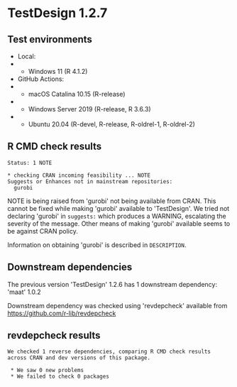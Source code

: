 # TestDesign 1.2.7

## Test environments

* Local:
* * Windows 11 (R 4.1.2)
* GitHub Actions:
* * macOS Catalina 10.15 (R-release)
* * Windows Server 2019 (R-release, R 3.6.3)
* * Ubuntu 20.04 (R-devel, R-release, R-oldrel-1, R-oldrel-2)

## R CMD check results

```
Status: 1 NOTE

* checking CRAN incoming feasibility ... NOTE
Suggests or Enhances not in mainstream repositories:
  gurobi
```

NOTE is being raised from 'gurobi' not being available from CRAN. This cannot be fixed while making 'gurobi' available to 'TestDesign'. We tried not declaring 'gurobi' in `suggests:` which produces a WARNING, escalating the severity of the message. Other means of making 'gurobi' available seems to be against CRAN policy.

Information on obtaining 'gurobi' is described in `DESCRIPTION`.

## Downstream dependencies

The previous version 'TestDesign' 1.2.6 has 1 downstream dependency: 'maat' 1.0.2

Downstream dependency was checked using 'revdepcheck' available from https://github.com/r-lib/revdepcheck

## revdepcheck results

```
We checked 1 reverse dependencies, comparing R CMD check results across CRAN and dev versions of this package.

 * We saw 0 new problems
 * We failed to check 0 packages
```

